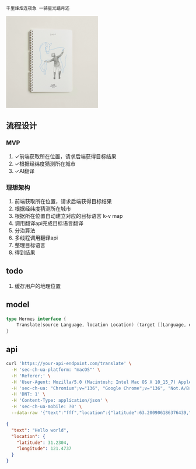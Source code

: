     千里烽烟连夜急 一骑星光踏月还
    
<img src="/docs/Hermes.webp" alt="image" style="width:50%; height:50%;" />

## 流程设计

### MVP

1. ✓前端获取所在位置，请求后端获得目标结果
1. ✓根据经纬度猜测所在城市
1. ✓AI翻译

### 理想架构

1. 前端获取所在位置，请求后端获得目标结果
1. 根据经纬度猜测所在城市
1. 根据所在位置自动建立对应的目标语言 k-v map
1. 调用翻译api完成目标语言翻译
1. 分治算法
1. 多线程调用翻译api
1. 整理目标语言
1. 得到结果

## todo

1. 缓存用户的地理位置


## model

```go
type Hermes interface {
	Translate(source Language, location Location) (target []Language, err error)
}
```

## api

```bash
curl 'https://your-api-endpoint.com/translate' \
  -H 'sec-ch-ua-platform: "macOS"' \
  -H 'Referer;' \
  -H 'User-Agent: Mozilla/5.0 (Macintosh; Intel Mac OS X 10_15_7) AppleWebKit/537.36 (KHTML, like Gecko) Chrome/136.0.0.0 Safari/537.36' \
  -H 'sec-ch-ua: "Chromium";v="136", "Google Chrome";v="136", "Not.A/Brand";v="99"' \
  -H 'DNT: 1' \
  -H 'Content-Type: application/json' \
  -H 'sec-ch-ua-mobile: ?0' \
  --data-raw '{"text":"fff","location":{"latitude":63.200906186376439,"longitude":112.20250603795485}}'
```

```json
{
  "text": "Hello world",
  "location": {
    "latitude": 31.2304,
    "longitude": 121.4737
  }
}
```
